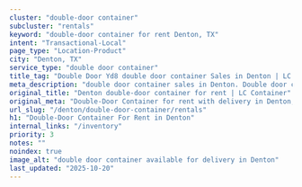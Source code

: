 ```yaml
---
cluster: "double-door container"
subcluster: "rentals"
keyword: "double-door container for rent Denton, TX"
intent: "Transactional-Local"
page_type: "Location-Product"
city: "Denton, TX"
service_type: "double door container"
title_tag: "Double Door Yd8 double door container Sales in Denton | LC Container"
meta_description: "double door container sales in Denton. Double door containers for easy access. Fast delivery, competitive pricing. Serving double door container area. Quote ID: 202. Call (214) 524-4168 for your free quote today."
original_title: "Denton double-door container for rent | LC Container"
original_meta: "Double-Door Container for rent with delivery in Denton, TX. LC Container — local Since 2003. Get pricing today."
url_slug: "/denton/double-door-container/rentals"
h1: "Double-Door Container For Rent in Denton"
internal_links: "/inventory"
priority: 3
notes: ""
noindex: true
image_alt: "double door container available for delivery in Denton"
last_updated: "2025-10-20"
---
```


<!-- TODO: Add unique city/inventory copy, images, and internal links here. -->
